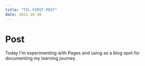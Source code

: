 ```yaml
---
title: "TIL-FIRST-POST"
date: 2022-10-30
---
```


# Post
Today I'm experimenting with Pages and using as a blog spot for documenting my learning journey.
